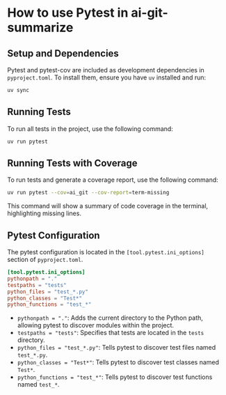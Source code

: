 # How to use Pytest in ai-git-summarize

## Setup and Dependencies

Pytest and pytest-cov are included as development dependencies in `pyproject.toml`. To install them, ensure you have `uv` installed and run:

```bash
uv sync
```

## Running Tests

To run all tests in the project, use the following command:

```bash
uv run pytest
```

## Running Tests with Coverage

To run tests and generate a coverage report, use the following command:

```bash
uv run pytest --cov=ai_git --cov-report=term-missing
```

This command will show a summary of code coverage in the terminal, highlighting missing lines.

## Pytest Configuration

The pytest configuration is located in the `[tool.pytest.ini_options]` section of `pyproject.toml`.

```toml
[tool.pytest.ini_options]
pythonpath = "."
testpaths = "tests"
python_files = "test_*.py"
python_classes = "Test*"
python_functions = "test_*"
```

*   `pythonpath = "."`: Adds the current directory to the Python path, allowing pytest to discover modules within the project.
*   `testpaths = "tests"`: Specifies that tests are located in the `tests` directory.
*   `python_files = "test_*.py"`: Tells pytest to discover test files named `test_*.py`.
*   `python_classes = "Test*"`: Tells pytest to discover test classes named `Test*`.
*   `python_functions = "test_*"`: Tells pytest to discover test functions named `test_*`.